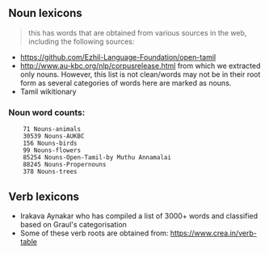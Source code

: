 ## Noun lexicons
  > this has words that are obtained from various sources in the web, including the following sources:
  
- https://github.com/Ezhil-Language-Foundation/open-tamil
- http://www.au-kbc.org/nlp/corpusrelease.html from which we extracted only nouns. 
      However, this list is not clean/words may not be in their root form 
      as several categories of words here are marked as nouns. 
- Tamil wikitionary
    
### Noun word counts:
        71 Nouns-animals
        30539 Nouns-AUKBC
        156 Nouns-birds
        99 Nouns-flowers
        85254 Nouns-Open-Tamil-by Muthu Annamalai
        88245 Nouns-Propernouns
        378 Nouns-trees
    
## Verb lexicons
  - Irakava Aynakar who has compiled a list of 3000+ words and classified based on Graul's categorisation
  - Some of these verb roots are obtained from: https://www.crea.in/verb-table
  

